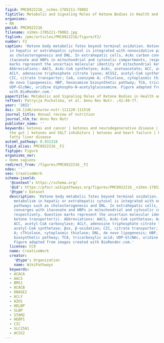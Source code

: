```yaml
---
figid: PMC8922216__nihms-1785211-f0002
figtitle: Metabolic and Signaling Roles of Ketone Bodies in Health and Disease
organisms:
- NA
pmcid: PMC8922216
filename: nihms-1785211-f0002.jpg
figlink: /pmc/articles/PMC8922216/figure/F2/
number: F2
caption: 'Ketone body metabolic fates beyond terminal oxidation. Ketone body metabolism
  in hepatic or extrahepatic cytosol is integrated with nonoxidative pathways such
  as cholesterogenesis and DNL. In extrahepatic cells, AcAc carbon converges with
  itaconate and HBPs in mitochondrial and cytosolic compartments, respectively. Question
  marks represent the uncertain molecular identity of mitochondrial ketone transporter(s).
  Abbreviations: AACS, AcAc-CoA synthetase; AcAc, acetoacetate; ACC, acetyl-CoA carboxylase;
  ACLY, adenosine triphosphate citrate lyase; ACSS2, acetyl-CoA synthetase; βox, β-oxidation;
  CIC, citrate transporter; CoA, coenzyme A; cThiolase, cytoplasmic thiolase; DNL,
  de novo lipogenesis; HBP, hexosamine biosynthetic pathway; TCA, tricarboxylic acid;
  UDP-GlcNAc, uridine diphospho-N-acetylglucosamine. Figure adapted from images created
  with BioRender.com.'
papertitle: Metabolic and Signaling Roles of Ketone Bodies in Health and Disease.
reftext: Patrycja Puchalska, et al. Annu Rev Nutr. ;41:49-77.
year: '2021'
doi: 10.1146/annurev-nutr-111120-111518
journal_title: Annual review of nutrition
journal_nlm_ta: Annu Rev Nutr
publisher_name: ''
keywords: ketones and cancer | ketones and neurodegenerative disease | ketones and
  the gut | ketones and SGLT inhibitors | ketones and heart failure | ketones and
  fatty liver disease
automl_pathway: 0.931318
figid_alias: PMC8922216__F2
figtype: Figure
organisms_ner:
- Homo sapiens
redirect_from: /figures/PMC8922216__F2
ndex: ''
seo: CreativeWork
schema-jsonld:
  '@context': https://schema.org/
  '@id': https://pfocr.wikipathways.org/figures/PMC8922216__nihms-1785211-f0002.html
  '@type': Dataset
  description: 'Ketone body metabolic fates beyond terminal oxidation. Ketone body
    metabolism in hepatic or extrahepatic cytosol is integrated with nonoxidative
    pathways such as cholesterogenesis and DNL. In extrahepatic cells, AcAc carbon
    converges with itaconate and HBPs in mitochondrial and cytosolic compartments,
    respectively. Question marks represent the uncertain molecular identity of mitochondrial
    ketone transporter(s). Abbreviations: AACS, AcAc-CoA synthetase; AcAc, acetoacetate;
    ACC, acetyl-CoA carboxylase; ACLY, adenosine triphosphate citrate lyase; ACSS2,
    acetyl-CoA synthetase; βox, β-oxidation; CIC, citrate transporter; CoA, coenzyme
    A; cThiolase, cytoplasmic thiolase; DNL, de novo lipogenesis; HBP, hexosamine
    biosynthetic pathway; TCA, tricarboxylic acid; UDP-GlcNAc, uridine diphospho-N-acetylglucosamine.
    Figure adapted from images created with BioRender.com.'
  license: CC0
  name: CreativeWork
  creator:
    '@type': Organization
    name: WikiPathways
  keywords:
  - ACACA
  - AACS
  - BMS1
  - ACACB
  - DNASE2
  - ACLY
  - AZU1
  - HDLBP
  - SLBP
  - STAM2
  - HEBP1
  - CIC
  - SLC25A1
  - ACSS2
---
```

